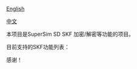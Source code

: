 [English](https://github.com/carlshen/SDJniEncrypt/blob/master/README.md)

[中文](https://github.com/carlshen/SDJniEncrypt/blob/master/README_zh.md)

本项目是SuperSim SD SKF 加密/解密等功能的项目。

目前支持的SKF功能列表：




感谢！

